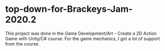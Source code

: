 # top-down-for-Brackeys-Jam-2020.2
This project was done in the Game Development/Art - Create a 2D Action Game with Unity/C# course. For the game mechanics, I got a lot of support from the course.
